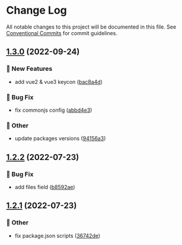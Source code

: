 # Change Log

All notable changes to this project will be documented in this file.
See [Conventional Commits](https://conventionalcommits.org) for commit guidelines.

## [1.3.0](https://github.com/daybrush/keycon/compare/keycon@1.2.2...keycon@1.3.0) (2022-09-24)


### :rocket: New Features

* add vue2 & vue3 keycon ([bac8a4d](https://github.com/daybrush/keycon/commit/bac8a4dbbb4aeb10a0ccb89a4a7858b7fb9b0ab5))


### :bug: Bug Fix

* fix commonjs config ([abbd4e3](https://github.com/daybrush/keycon/commit/abbd4e37dd7e9c70e9a870b636ccca5bd200f302))


### :mega: Other

* update packages versions ([94156a3](https://github.com/daybrush/keycon/commit/94156a3c54665c3ea4db2c3babcdaf8ad67bd3d9))



## [1.2.2](https://github.com/daybrush/keycon/compare/keycon@1.2.1...keycon@1.2.2) (2022-07-23)


### :bug: Bug Fix

* add files field ([b8592ae](https://github.com/daybrush/keycon/commit/b8592ae169b8e7fd627551eaabcce81ec2bf4867))



## [1.2.1](https://github.com/daybrush/keycon/compare/keycon@1.2.0...keycon@1.2.1) (2022-07-23)


### :mega: Other

* fix package.json scripts ([36742de](https://github.com/daybrush/keycon/commit/36742dea8e99c43909810ebb7dd9117e965d3927))
